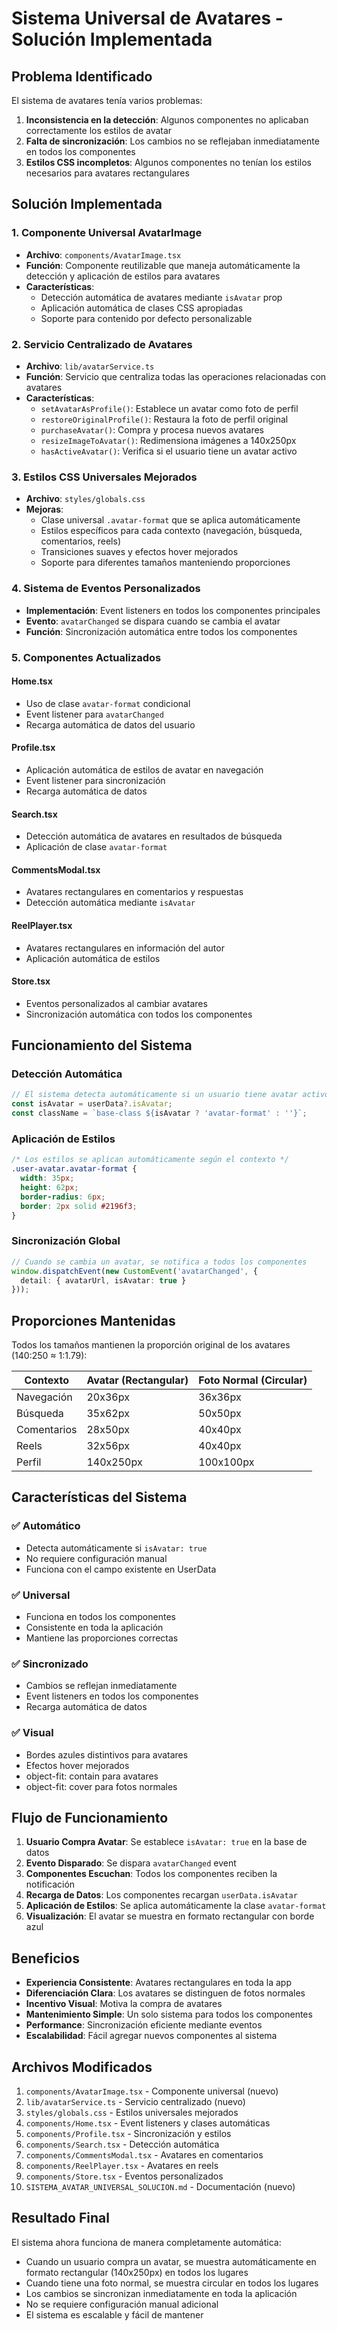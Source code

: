 # Sistema Universal de Avatares - Solución Implementada

## Problema Identificado

El sistema de avatares tenía varios problemas:

1. **Inconsistencia en la detección**: Algunos componentes no aplicaban correctamente los estilos de avatar
2. **Falta de sincronización**: Los cambios no se reflejaban inmediatamente en todos los componentes
3. **Estilos CSS incompletos**: Algunos componentes no tenían los estilos necesarios para avatares rectangulares

## Solución Implementada

### 1. Componente Universal AvatarImage
- **Archivo**: `components/AvatarImage.tsx`
- **Función**: Componente reutilizable que maneja automáticamente la detección y aplicación de estilos para avatares
- **Características**:
  - Detección automática de avatares mediante `isAvatar` prop
  - Aplicación automática de clases CSS apropiadas
  - Soporte para contenido por defecto personalizable

### 2. Servicio Centralizado de Avatares
- **Archivo**: `lib/avatarService.ts`
- **Función**: Servicio que centraliza todas las operaciones relacionadas con avatares
- **Características**:
  - `setAvatarAsProfile()`: Establece un avatar como foto de perfil
  - `restoreOriginalProfile()`: Restaura la foto de perfil original
  - `purchaseAvatar()`: Compra y procesa nuevos avatares
  - `resizeImageToAvatar()`: Redimensiona imágenes a 140x250px
  - `hasActiveAvatar()`: Verifica si el usuario tiene un avatar activo

### 3. Estilos CSS Universales Mejorados
- **Archivo**: `styles/globals.css`
- **Mejoras**:
  - Clase universal `.avatar-format` que se aplica automáticamente
  - Estilos específicos para cada contexto (navegación, búsqueda, comentarios, reels)
  - Transiciones suaves y efectos hover mejorados
  - Soporte para diferentes tamaños manteniendo proporciones

### 4. Sistema de Eventos Personalizados
- **Implementación**: Event listeners en todos los componentes principales
- **Evento**: `avatarChanged` se dispara cuando se cambia el avatar
- **Función**: Sincronización automática entre todos los componentes

### 5. Componentes Actualizados

#### Home.tsx
- Uso de clase `avatar-format` condicional
- Event listener para `avatarChanged`
- Recarga automática de datos del usuario

#### Profile.tsx
- Aplicación automática de estilos de avatar en navegación
- Event listener para sincronización
- Recarga automática de datos

#### Search.tsx
- Detección automática de avatares en resultados de búsqueda
- Aplicación de clase `avatar-format`

#### CommentsModal.tsx
- Avatares rectangulares en comentarios y respuestas
- Detección automática mediante `isAvatar`

#### ReelPlayer.tsx
- Avatares rectangulares en información del autor
- Aplicación automática de estilos

#### Store.tsx
- Eventos personalizados al cambiar avatares
- Sincronización automática con todos los componentes

## Funcionamiento del Sistema

### Detección Automática
```typescript
// El sistema detecta automáticamente si un usuario tiene avatar activo
const isAvatar = userData?.isAvatar;
const className = `base-class ${isAvatar ? 'avatar-format' : ''}`;
```

### Aplicación de Estilos
```css
/* Los estilos se aplican automáticamente según el contexto */
.user-avatar.avatar-format {
  width: 35px;
  height: 62px;
  border-radius: 6px;
  border: 2px solid #2196f3;
}
```

### Sincronización Global
```typescript
// Cuando se cambia un avatar, se notifica a todos los componentes
window.dispatchEvent(new CustomEvent('avatarChanged', { 
  detail: { avatarUrl, isAvatar: true } 
}));
```

## Proporciones Mantenidas

Todos los tamaños mantienen la proporción original de los avatares (140:250 ≈ 1:1.79):

| Contexto | Avatar (Rectangular) | Foto Normal (Circular) |
|----------|---------------------|------------------------|
| Navegación | 20x36px | 36x36px |
| Búsqueda | 35x62px | 50x50px |
| Comentarios | 28x50px | 40x40px |
| Reels | 32x56px | 40x40px |
| Perfil | 140x250px | 100x100px |

## Características del Sistema

### ✅ Automático
- Detecta automáticamente si `isAvatar: true`
- No requiere configuración manual
- Funciona con el campo existente en UserData

### ✅ Universal
- Funciona en todos los componentes
- Consistente en toda la aplicación
- Mantiene las proporciones correctas

### ✅ Sincronizado
- Cambios se reflejan inmediatamente
- Event listeners en todos los componentes
- Recarga automática de datos

### ✅ Visual
- Bordes azules distintivos para avatares
- Efectos hover mejorados
- object-fit: contain para avatares
- object-fit: cover para fotos normales

## Flujo de Funcionamiento

1. **Usuario Compra Avatar**: Se establece `isAvatar: true` en la base de datos
2. **Evento Disparado**: Se dispara `avatarChanged` event
3. **Componentes Escuchan**: Todos los componentes reciben la notificación
4. **Recarga de Datos**: Los componentes recargan `userData.isAvatar`
5. **Aplicación de Estilos**: Se aplica automáticamente la clase `avatar-format`
6. **Visualización**: El avatar se muestra en formato rectangular con borde azul

## Beneficios

- **Experiencia Consistente**: Avatares rectangulares en toda la app
- **Diferenciación Clara**: Los avatares se distinguen de fotos normales
- **Incentivo Visual**: Motiva la compra de avatares
- **Mantenimiento Simple**: Un solo sistema para todos los componentes
- **Performance**: Sincronización eficiente mediante eventos
- **Escalabilidad**: Fácil agregar nuevos componentes al sistema

## Archivos Modificados

1. `components/AvatarImage.tsx` - Componente universal (nuevo)
2. `lib/avatarService.ts` - Servicio centralizado (nuevo)
3. `styles/globals.css` - Estilos universales mejorados
4. `components/Home.tsx` - Event listeners y clases automáticas
5. `components/Profile.tsx` - Sincronización y estilos
6. `components/Search.tsx` - Detección automática
7. `components/CommentsModal.tsx` - Avatares en comentarios
8. `components/ReelPlayer.tsx` - Avatares en reels
9. `components/Store.tsx` - Eventos personalizados
10. `SISTEMA_AVATAR_UNIVERSAL_SOLUCION.md` - Documentación (nuevo)

## Resultado Final

El sistema ahora funciona de manera completamente automática:
- Cuando un usuario compra un avatar, se muestra automáticamente en formato rectangular (140x250px) en todos los lugares
- Cuando tiene una foto normal, se muestra circular en todos los lugares
- Los cambios se sincronizan inmediatamente en toda la aplicación
- No se requiere configuración manual adicional
- El sistema es escalable y fácil de mantener